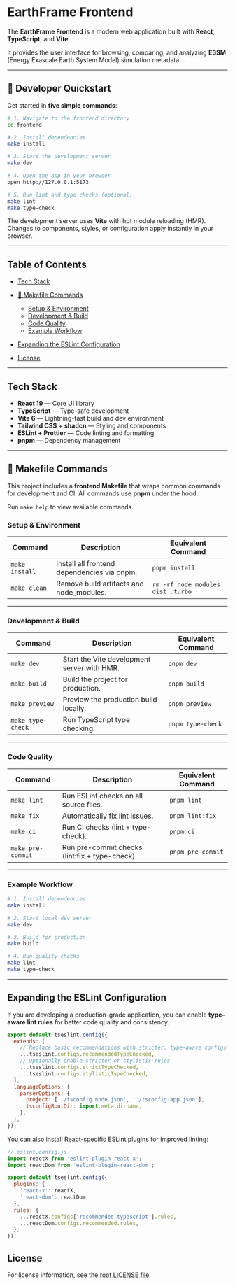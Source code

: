 # EarthFrame Frontend

The **EarthFrame Frontend** is a modern web application built with **React**, **TypeScript**, and **Vite**.

It provides the user interface for browsing, comparing, and analyzing **E3SM** (Energy Exascale Earth System Model) simulation metadata.

---

## 🚀 Developer Quickstart

Get started in **five simple commands**:

```bash
# 1. Navigate to the frontend directory
cd frontend

# 2. Install dependencies
make install

# 3. Start the development server
make dev

# 4. Open the app in your browser
open http://127.0.0.1:5173

# 5. Run lint and type checks (optional)
make lint
make type-check
```

The development server uses **Vite** with hot module reloading (HMR).
Changes to components, styles, or configuration apply instantly in your browser.

---

## Table of Contents

- [Tech Stack](#tech-stack)
- [🧰 Makefile Commands](#-makefile-commands)

  - [Setup & Environment](#setup--environment)
  - [Development & Build](#development--build)
  - [Code Quality](#code-quality)
  - [Example Workflow](#example-workflow)

- [Expanding the ESLint Configuration](#expanding-the-eslint-configuration)
- [License](#license)

---

## Tech Stack

- **React 19** — Core UI library
- **TypeScript** — Type-safe development
- **Vite 6** — Lightning-fast build and dev environment
- **Tailwind CSS** + **shadcn** — Styling and components
- **ESLint + Prettier** — Code linting and formatting
- **pnpm** — Dependency management

---

## 🧰 Makefile Commands

This project includes a **frontend Makefile** that wraps common commands for development and CI.
All commands use **pnpm** under the hood.

Run `make help` to view available commands.

### Setup & Environment

| Command        | Description                                 | Equivalent Command                |
| -------------- | ------------------------------------------- | --------------------------------- |
| `make install` | Install all frontend dependencies via pnpm. | `pnpm install`                    |
| `make clean`   | Remove build artifacts and node_modules.    | `rm -rf node_modules dist .turbo` |

---

### Development & Build

| Command           | Description                                 | Equivalent Command |
| ----------------- | ------------------------------------------- | ------------------ |
| `make dev`        | Start the Vite development server with HMR. | `pnpm dev`         |
| `make build`      | Build the project for production.           | `pnpm build`       |
| `make preview`    | Preview the production build locally.       | `pnpm preview`     |
| `make type-check` | Run TypeScript type checking.               | `pnpm type-check`  |

---

### Code Quality

| Command           | Description                                    | Equivalent Command |
| ----------------- | ---------------------------------------------- | ------------------ |
| `make lint`       | Run ESLint checks on all source files.         | `pnpm lint`        |
| `make fix`        | Automatically fix lint issues.                 | `pnpm lint:fix`    |
| `make ci`         | Run CI checks (lint + type-check).             | `pnpm ci`          |
| `make pre-commit` | Run pre-commit checks (lint:fix + type-check). | `pnpm pre-commit`  |

---

### Example Workflow

```bash
# 1. Install dependencies
make install

# 2. Start local dev server
make dev

# 3. Build for production
make build

# 4. Run quality checks
make lint
make type-check
```

---

## Expanding the ESLint Configuration

If you are developing a production-grade application, you can enable **type-aware lint rules** for better code quality and consistency.

```js
export default tseslint.config({
  extends: [
    // Replace basic recommendations with stricter, type-aware configs
    ...tseslint.configs.recommendedTypeChecked,
    // Optionally enable stricter or stylistic rules
    ...tseslint.configs.strictTypeChecked,
    ...tseslint.configs.stylisticTypeChecked,
  ],
  languageOptions: {
    parserOptions: {
      project: ['./tsconfig.node.json', './tsconfig.app.json'],
      tsconfigRootDir: import.meta.dirname,
    },
  },
});
```

You can also install React-specific ESLint plugins for improved linting:

```js
// eslint.config.js
import reactX from 'eslint-plugin-react-x';
import reactDom from 'eslint-plugin-react-dom';

export default tseslint.config({
  plugins: {
    'react-x': reactX,
    'react-dom': reactDom,
  },
  rules: {
    ...reactX.configs['recommended-typescript'].rules,
    ...reactDom.configs.recommended.rules,
  },
});
```

## License

For license information, see the [root LICENSE file](../LICENSE).
